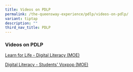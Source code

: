 ```yaml
---
title: Videos on PDLP
permalink: /the-queensway-experience/pdlp/videos-on-pdlp/
variant: tiptap
description: ""
third_nav_title: PDLP
---
```

<h3>Videos on PDLP</h3><p></p><p><a href="https://www.youtube.com/watch?v=fsv_Lr4WHSk" rel="noopener noreferrer nofollow" target="_blank">Learn for Life - Digital Literacy (MOE)</a></p><p></p><p><a href="https://www.youtube.com/watch?v=atVkNBXMVnY%C2%A0" rel="noopener noreferrer nofollow" target="_blank">Digital Literacy - Students' Voxpop (MOE)</a></p>